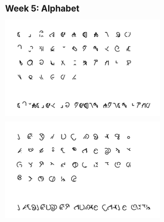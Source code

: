 # Week 5: Alphabet

![A possible alphabet](docs/2018-6-27-17-7-50-alphabet.png)

![Another possible alphabet](docs/2018-6-27-17-8-6-alphabet.png)
